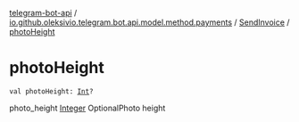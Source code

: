 [telegram-bot-api](../../index.md) / [io.github.oleksivio.telegram.bot.api.model.method.payments](../index.md) / [SendInvoice](index.md) / [photoHeight](./photo-height.md)

# photoHeight

`val photoHeight: `[`Int`](https://kotlinlang.org/api/latest/jvm/stdlib/kotlin/-int/index.html)`?`

photo_height [Integer](https://docs.oracle.com/javase/6/docs/api/java/lang/Integer.html) OptionalPhoto height

